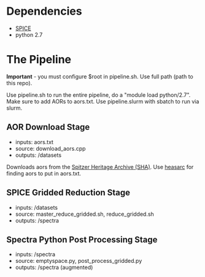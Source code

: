 # Dependencies
* [SPICE](https://irsa.ipac.caltech.edu/data/SPITZER/docs/dataanalysistools/tools/spice/)
* python 2.7


# The Pipeline
**Important** - you must configure $root in pipeline.sh. Use full path (path to this repo). 

Use pipeline.sh to run the entire pipeline, do a "module load python/2.7". Make sure to add AORs to aors.txt.
Use pipeline.slurm with sbatch to run via slurm.

## AOR Download Stage
* inputs: aors.txt
* source: download_aors.cpp
* outputs: /datasets

Downloads aors from the [Spitzer Heritage Archive
(SHA)](SPIC://sha.ipac.caltech.edu/applications/Spitzer/SHA/). Use
[heasarc](https://heasarc.gsfc.nasa.gov/db-perl/W3Browse/w3table.pl?tablehead=name%3Dspitzmastr&Action=More+Options)
for finding aors to put in aors.txt. 

## SPICE Gridded Reduction Stage
* inputs: /datasets
* source: master_reduce_gridded.sh, reduce_gridded.sh
* outputs: /spectra

##  Spectra Python Post Processing Stage
* inputs: /spectra
* source: emptyspace.py, post_process_gridded.py
* outputs: /spectra (augmented)
